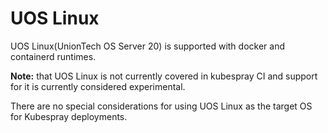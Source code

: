 
# UOS Linux

UOS Linux(UnionTech OS Server 20) is supported with docker and containerd runtimes.

**Note:** that UOS Linux is not currently covered in kubespray CI and
support for it is currently considered experimental.

There are no special considerations for using UOS Linux as the target OS
for Kubespray deployments.